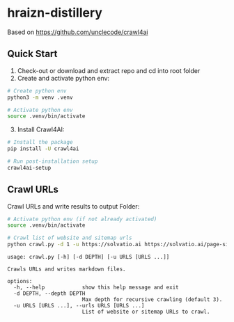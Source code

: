 # hraizn-distillery

Based on https://github.com/unclecode/crawl4ai

## Quick Start 
1. Check-out or download and extract repo and cd into root folder
2. Create and activate python env:
```bash
# Create python env
python3 -m venv .venv

# Activate python env
source .venv/bin/activate
```
3. Install Crawl4AI:
```bash
# Install the package
pip install -U crawl4ai

# Run post-installation setup
crawl4ai-setup
```

## Crawl URLs
Crawl URLs and write results to output Folder:
```bash
# Activate python env (if not already activated)
source .venv/bin/activate

# Crawl list of website and sitemap urls
python crawl.py -d 1 -u https://solvatio.ai https://solvatio.ai/page-sitemap.xml
```

```
usage: crawl.py [-h] [-d DEPTH] [-u URLS [URLS ...]]

Crawls URLs and writes markdown files.

options:
  -h, --help            show this help message and exit
  -d DEPTH, --depth DEPTH
                        Max depth for recursive crawling (default 3).
  -u URLS [URLS ...], --urls URLS [URLS ...]
                        List of website or sitemap URLs to crawl.
```
